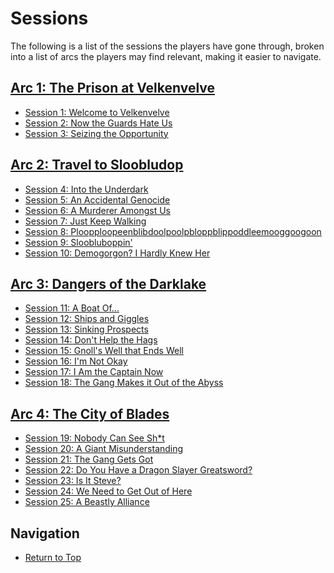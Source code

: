 # Sessions

The following is a list of the sessions the players have gone through, broken
into a list of arcs the players may find relevant, making it easier to
navigate.

## [Arc 1: The Prison at Velkenvelve](arc01/info.md)
* [Session 1: Welcome to Velkenvelve](arc01/session01-2020-05-24.md)
* [Session 2: Now the Guards Hate Us](arc01/session02-2020-06-14.md)
* [Session 3: Seizing the Opportunity](arc01/session03-2020-06-28.md)

## [Arc 2: Travel to Sloobludop](arc02/info.md)
* [Session 4: Into the Underdark](arc02/session04-2020-07-12.md)
* [Session 5: An Accidental Genocide](arc02/session05-2020-07-26.md)
* [Session 6: A Murderer Amongst Us](arc02/session06-2020-08-16.md)
* [Session 7: Just Keep Walking](arc02/session07-2020-09-13.md)
* [Session 8: Ploopploopeenblibdoolpoolpbloppblippoddleemooggoogoon](arc02/session08-2020-09-27.md)
* [Session 9: Sloobluboppin'](arc02/session09-2020-11-01.md)
* [Session 10: Demogorgon? I Hardly Knew Her](arc02/session10-2020-11-08.md)

## [Arc 3: Dangers of the Darklake](arc03/info.md)
* [Session 11: A Boat Of...](arc03/session11-2020-11-29.md)
* [Session 12: Ships and Giggles](arc03/session12-2021-01-03.md)
* [Session 13: Sinking Prospects](arc03/session13-2021-01-16.md)
* [Session 14: Don't Help the Hags](arc03/session14-2021-02-06.md)
* [Session 15: Gnoll's Well that Ends Well](arc03/session15-2021-02-20.md)
* [Session 16: I'm Not Okay](arc03/session16-2021-03-06.md)
* [Session 17: I Am the Captain Now](arc03/session17-2021-04-18.md)
* [Session 18: The Gang Makes it Out of the Abyss](arc03/session18-2021-05-06.md)

## [Arc 4: The City of Blades](arc04/info.md)
* [Session 19: Nobody Can See Sh\*t](arc04/session19-2021-05-19.md)
* [Session 20: A Giant Misunderstanding](arc04/session20-2021-06-09.md)
* [Session 21: The Gang Gets Got](arc04/session21-2021-07-14.md)
* [Session 22: Do You Have a Dragon Slayer Greatsword?](arc04/session22-2021-07-28.md)
* [Session 23: Is It Steve?](arc04/session23-2022-01-05.md)
* [Session 24: We Need to Get Out of Here](arc04/session24-2022-02-01.md)
* [Session 25: A Beastly Alliance](arc04/session25-2022-03-02.md)

## Navigation
* [Return to Top](../README.md)
